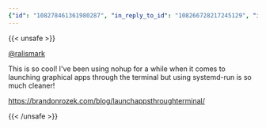 ```yaml
---
{"id": "108278461361980287", "in_reply_to_id": "108266728217245129", "in_reply_to_account_id": "263688", "sensitive": false, "spoiler_text": "", "visibility": "public", "language": "en", "replies_count": 0, "reblogs_count": 2, "favourites_count": 2, "edited_at": null, "reblog": null, "application": null, "account": {"id": "108219415927856966", "username": "brozek", "acct": "brozek", "display_name": "Brandon Rozek", "url": "https://fosstodon.org/@brozek", "avatar": "https://cdn.fosstodon.org/accounts/avatars/108/219/415/927/856/966/original/bae9f46f23936e79.jpg", "avatar_static": "https://cdn.fosstodon.org/accounts/avatars/108/219/415/927/856/966/original/bae9f46f23936e79.jpg", "header": "https://fosstodon.org/headers/original/missing.png", "header_static": "https://fosstodon.org/headers/original/missing.png", "noindex": true, "roles": []}, "media_attachments": [], "mentions": [{"id": "263688", "username": "ralismark", "url": "https://fosstodon.org/@ralismark", "acct": "ralismark"}], "tags": [], "emojis": [], "card": {"url": "https://brandonrozek.com/blog/launchappsthroughterminal/", "title": "Launch Apps through the Terminal", "description": "Normally when you launch an application through the terminal, the standard output appears, and closing the terminal closes the application. The nohup command allows applications to run regardless of any hangups sent. Combine that with making it a background task, and you have a quick and easy way to launch applications through the terminal.\nnohup application > /dev/null & ", "type": "link", "author_name": "Brandon Rozek", "author_url": "https://brandonrozek.com/", "provider_name": "", "provider_url": "", "html": "", "width": 0, "height": 0, "image": null, "embed_url": "", "blurhash": null}, "poll": null, "syndication": "https://fosstodon.org/@brozek/108278461361980287", "date": "2022-05-10T15:56:41.933Z"}
---
```

{{< unsafe >}}
<p><span class="h-card"><a href="https://fosstodon.org/@ralismark" class="u-url mention">@<span>ralismark</span></a></span> </p><p>This is so cool! I&#39;ve been using nohup for a while when it comes to launching graphical apps through the terminal but using systemd-run is so much cleaner!</p><p><a href="https://brandonrozek.com/blog/launchappsthroughterminal/" target="_blank" rel="nofollow noopener noreferrer"><span class="invisible">https://</span><span class="ellipsis">brandonrozek.com/blog/launchap</span><span class="invisible">psthroughterminal/</span></a></p>
{{< /unsafe >}}

